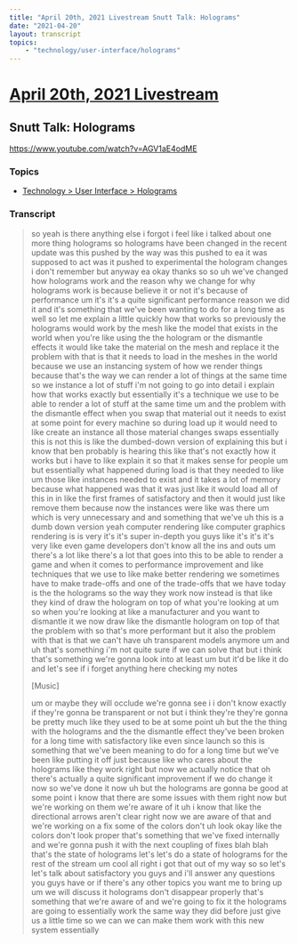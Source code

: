 ```yaml
---
title: "April 20th, 2021 Livestream Snutt Talk: Holograms"
date: "2021-04-20"
layout: transcript
topics:
    - "technology/user-interface/holograms"
---
```

# [April 20th, 2021 Livestream](../2021-04-20.md)
## Snutt Talk: Holograms
https://www.youtube.com/watch?v=AGV1aE4odME

### Topics
* [Technology > User Interface > Holograms](../topics/technology/user-interface/holograms.md)

### Transcript

> so yeah is there anything else i forgot i feel like i talked about one more thing holograms so holograms have been changed in the recent update was this pushed by the way was this pushed to ea it was supposed to act was it pushed to experimental the hologram changes i don't remember but anyway ea okay thanks so so uh we've changed how holograms work and the reason why we change for why holograms work is because believe it or not it's because of performance um it's it's a quite significant performance reason we did it and it's something that we've been wanting to do for a long time as well so let me explain a little quickly how that works so previously the holograms would work by the mesh like the model that exists in the world when you're like using the the hologram or the dismantle effects it would like take the material on the mesh and replace it the problem with that is that it needs to load in the meshes in the world because we use an instancing system of how we render things because that's the way we can render a lot of things at the same time so we instance a lot of stuff i'm not going to go into detail i explain how that works exactly but essentially it's a technique we use to be able to render a lot of stuff at the same time um and the problem with the dismantle effect when you swap that material out it needs to exist at some point for every machine so during load up it would need to like create an instance all those material changes swaps essentially this is not this is like the dumbed-down version of explaining this but i know that ben probably is hearing this like that's not exactly how it works but i have to like explain it so that it makes sense for people um but essentially what happened during load is that they needed to like um those like instances needed to exist and it takes a lot of memory because what happened was that it was just like it would load all of this in in like the first frames of satisfactory and then it would just like remove them because now the instances were like was there um which is very unnecessary and and something that we've uh this is a dumb down version yeah computer rendering like computer graphics rendering is is very it's it's super in-depth you guys like it's it's it's very like even game developers don't know all the ins and outs um there's a lot like there's a lot that goes into this to be able to render a game and when it comes to performance improvement and like techniques that we use to like make better rendering we sometimes have to make trade-offs and one of the trade-offs that we have today is the the holograms so the way they work now instead is that like they kind of draw the hologram on top of what you're looking at um so when you're looking at like a manufacturer and you want to dismantle it we now draw like the dismantle hologram on top of that the problem with so that's more performant but it also the problem with that is that we can't have uh transparent models anymore um and uh that's something i'm not quite sure if we can solve that but i think that's something we're gonna look into at least um but it'd be like it do and let's see if i forget anything here checking my notes
>
> [Music]
>
> um or maybe they will occlude we're gonna see i i don't know exactly if they're gonna be transparent or not but i think they're they're gonna be pretty much like they used to be at some point uh but the the thing with the holograms and the the dismantle effect they've been broken for a long time with satisfactory like even since launch so this is something that we've been meaning to do for a long time but we've been like putting it off just because like who cares about the holograms like they work right but now we actually notice that oh there's actually a quite significant improvement if we do change it now so we've done it now uh but the holograms are gonna be good at some point i know that there are some issues with them right now but we're working on them we're aware of it uh i know that like the directional arrows aren't clear right now we are aware of that and we're working on a fix some of the colors don't uh look okay like the colors don't look proper that's something that we've fixed internally and we're gonna push it with the next coupling of fixes blah blah that's the state of holograms let's let's do a state of holograms for the rest of the stream um cool all right i got that out of my way so so let's let's talk about satisfactory you guys and i'll answer any questions you guys have or if there's any other topics you want me to bring up um we will discuss it holograms don't disappear properly that's something that we're aware of and we're going to fix it the holograms are going to essentially work the same way they did before just give us a little time so we can we can make them work with this new system essentially
